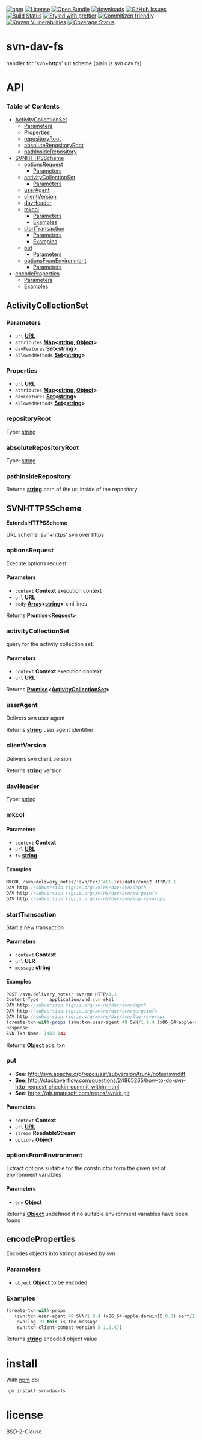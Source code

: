 [![npm](https://img.shields.io/npm/v/svn-dav-fs.svg)](https://www.npmjs.com/package/svn-dav-fs)
[![License](https://img.shields.io/badge/License-BSD%203--Clause-blue.svg)](https://opensource.org/licenses/BSD-3-Clause)
[![Open Bundle](https://bundlejs.com/badge-light.svg)](https://bundlejs.com/?q=svn-dav-fs)
[![downloads](http://img.shields.io/npm/dm/svn-dav-fs.svg?style=flat-square)](https://npmjs.org/package/svn-dav-fs)
[![GitHub Issues](https://img.shields.io/github/issues/arlac77/svn-dav-fs.svg?style=flat-square)](https://github.com/arlac77/svn-dav-fs/issues)
[![Build Status](https://img.shields.io/endpoint.svg?url=https%3A%2F%2Factions-badge.atrox.dev%2Farlac77%2Fsvn-dav-fs%2Fbadge\&style=flat)](https://actions-badge.atrox.dev/arlac77/svn-dav-fs/goto)
[![Styled with prettier](https://img.shields.io/badge/styled_with-prettier-ff69b4.svg)](https://github.com/prettier/prettier)
[![Commitizen friendly](https://img.shields.io/badge/commitizen-friendly-brightgreen.svg)](http://commitizen.github.io/cz-cli/)
[![Known Vulnerabilities](https://snyk.io/test/github/arlac77/svn-dav-fs/badge.svg)](https://snyk.io/test/github/arlac77/svn-dav-fs)
[![Coverage Status](https://coveralls.io/repos/arlac77/svn-dav-fs/badge.svg)](https://coveralls.io/github/arlac77/svn-dav-fs)

# svn-dav-fs

handler for 'svn+https' url scheme (plain js svn dav fs)

# API

<!-- Generated by documentation.js. Update this documentation by updating the source code. -->

### Table of Contents

*   [ActivityCollectionSet](#activitycollectionset)
    *   [Parameters](#parameters)
    *   [Properties](#properties)
    *   [repositoryRoot](#repositoryroot)
    *   [absoluteRepositoryRoot](#absoluterepositoryroot)
    *   [pathInsideRepository](#pathinsiderepository)
*   [SVNHTTPSScheme](#svnhttpsscheme)
    *   [optionsRequest](#optionsrequest)
        *   [Parameters](#parameters-1)
    *   [activityCollectionSet](#activitycollectionset-1)
        *   [Parameters](#parameters-2)
    *   [userAgent](#useragent)
    *   [clientVersion](#clientversion)
    *   [davHeader](#davheader)
    *   [mkcol](#mkcol)
        *   [Parameters](#parameters-3)
        *   [Examples](#examples)
    *   [startTransaction](#starttransaction)
        *   [Parameters](#parameters-4)
        *   [Examples](#examples-1)
    *   [put](#put)
        *   [Parameters](#parameters-5)
    *   [optionsFromEnvironment](#optionsfromenvironment)
        *   [Parameters](#parameters-6)
*   [encodeProperties](#encodeproperties)
    *   [Parameters](#parameters-7)
    *   [Examples](#examples-2)

## ActivityCollectionSet

### Parameters

*   `url` **[URL](https://developer.mozilla.org/docs/Web/API/URL/URL)**&#x20;
*   `attributes` **[Map](https://developer.mozilla.org/docs/Web/JavaScript/Reference/Global_Objects/Map)<[string](https://developer.mozilla.org/docs/Web/JavaScript/Reference/Global_Objects/String), [Object](https://developer.mozilla.org/docs/Web/JavaScript/Reference/Global_Objects/Object)>**&#x20;
*   `davFeatures` **[Set](https://developer.mozilla.org/docs/Web/JavaScript/Reference/Global_Objects/Set)<[string](https://developer.mozilla.org/docs/Web/JavaScript/Reference/Global_Objects/String)>**&#x20;
*   `allowedMethods` **[Set](https://developer.mozilla.org/docs/Web/JavaScript/Reference/Global_Objects/Set)<[string](https://developer.mozilla.org/docs/Web/JavaScript/Reference/Global_Objects/String)>**&#x20;

### Properties

*   `url` **[URL](https://developer.mozilla.org/docs/Web/API/URL/URL)**&#x20;
*   `attributes` **[Map](https://developer.mozilla.org/docs/Web/JavaScript/Reference/Global_Objects/Map)<[string](https://developer.mozilla.org/docs/Web/JavaScript/Reference/Global_Objects/String), [Object](https://developer.mozilla.org/docs/Web/JavaScript/Reference/Global_Objects/Object)>**&#x20;
*   `davFeatures` **[Set](https://developer.mozilla.org/docs/Web/JavaScript/Reference/Global_Objects/Set)<[string](https://developer.mozilla.org/docs/Web/JavaScript/Reference/Global_Objects/String)>**&#x20;
*   `allowedMethods` **[Set](https://developer.mozilla.org/docs/Web/JavaScript/Reference/Global_Objects/Set)<[string](https://developer.mozilla.org/docs/Web/JavaScript/Reference/Global_Objects/String)>**&#x20;

### repositoryRoot

Type: [string](https://developer.mozilla.org/docs/Web/JavaScript/Reference/Global_Objects/String)

### absoluteRepositoryRoot

Type: [string](https://developer.mozilla.org/docs/Web/JavaScript/Reference/Global_Objects/String)

### pathInsideRepository

Returns **[string](https://developer.mozilla.org/docs/Web/JavaScript/Reference/Global_Objects/String)** path of the url inside of the repository

## SVNHTTPSScheme

**Extends HTTPSScheme**

URL scheme 'svn+https' svn over https

### optionsRequest

Execute options request

#### Parameters

*   `context` **Context** execution context
*   `url` **[URL](https://developer.mozilla.org/docs/Web/API/URL/URL)**&#x20;
*   `body` **[Array](https://developer.mozilla.org/docs/Web/JavaScript/Reference/Global_Objects/Array)<[string](https://developer.mozilla.org/docs/Web/JavaScript/Reference/Global_Objects/String)>** xml lines

Returns **[Promise](https://developer.mozilla.org/docs/Web/JavaScript/Reference/Global_Objects/Promise)<[Request](https://developer.mozilla.org/Add-ons/SDK/High-Level_APIs/request)>**&#x20;

### activityCollectionSet

query for the activity collection set.

#### Parameters

*   `context` **Context** execution context
*   `url` **[URL](https://developer.mozilla.org/docs/Web/API/URL/URL)**&#x20;

Returns **[Promise](https://developer.mozilla.org/docs/Web/JavaScript/Reference/Global_Objects/Promise)<[ActivityCollectionSet](#activitycollectionset)>**&#x20;

### userAgent

Delivers svn user agent

Returns **[string](https://developer.mozilla.org/docs/Web/JavaScript/Reference/Global_Objects/String)** user agent identifier

### clientVersion

Delivers svn client version

Returns **[string](https://developer.mozilla.org/docs/Web/JavaScript/Reference/Global_Objects/String)** version

### davHeader

Type: [string](https://developer.mozilla.org/docs/Web/JavaScript/Reference/Global_Objects/String)

### mkcol

<!-- skip-example -->

#### Parameters

*   `context` **Context**&#x20;
*   `url` **[URL](https://developer.mozilla.org/docs/Web/API/URL/URL)**&#x20;
*   `tx` **[string](https://developer.mozilla.org/docs/Web/JavaScript/Reference/Global_Objects/String)**&#x20;

#### Examples

```javascript
MKCOL /svn/delivery_notes/!svn/txr/1485-1cs/data/comp2 HTTP/1.1
DAV	http://subversion.tigris.org/xmlns/dav/svn/depth
DAV	http://subversion.tigris.org/xmlns/dav/svn/mergeinfo
DAV	http://subversion.tigris.org/xmlns/dav/svn/log-revprops
```

### startTransaction

<!-- skip-example -->

Start a new transaction

#### Parameters

*   `context` **Context**&#x20;
*   `url` **ULR**&#x20;
*   `message` **[string](https://developer.mozilla.org/docs/Web/JavaScript/Reference/Global_Objects/String)**&#x20;

#### Examples

```javascript
POST /svn/delivery_notes/!svn/me HTTP/1.1
Content-Type	application/vnd.svn-skel
DAV	http://subversion.tigris.org/xmlns/dav/svn/depth
DAV	http://subversion.tigris.org/xmlns/dav/svn/mergeinfo
DAV	http://subversion.tigris.org/xmlns/dav/svn/log-revprops
(create-txn-with-props (svn:txn-user-agent 48 SVN/1.9.4 (x86_64-apple-darwin15.0.0) serf/1.3.8 svn:log 19 this is the message svn:txn-client-compat-version 5 1.9.4))
Response:
SVN-Txn-Name: 1483-1a1
```

Returns **[Object](https://developer.mozilla.org/docs/Web/JavaScript/Reference/Global_Objects/Object)** acs, txn

### put

*   **See**: <http://svn.apache.org/repos/asf/subversion/trunk/notes/svndiff>
*   **See**: <http://stackoverflow.com/questions/24865265/how-to-do-svn-http-request-checkin-commit-within-html>
*   **See**: <https://git.tmatesoft.com/repos/svnkit.git>

#### Parameters

*   `context` **Context**&#x20;
*   `url` **[URL](https://developer.mozilla.org/docs/Web/API/URL/URL)**&#x20;
*   `stream` **ReadableStream**&#x20;
*   `options` **[Object](https://developer.mozilla.org/docs/Web/JavaScript/Reference/Global_Objects/Object)**&#x20;

### optionsFromEnvironment

Extract options suitable for the constructor
form the given set of environment variables

#### Parameters

*   `env` **[Object](https://developer.mozilla.org/docs/Web/JavaScript/Reference/Global_Objects/Object)**&#x20;

Returns **[Object](https://developer.mozilla.org/docs/Web/JavaScript/Reference/Global_Objects/Object)** undefined if no suitable environment variables have been found

## encodeProperties

<!-- skip-example -->

Encodes objects into strings as used by svn

### Parameters

*   `object` **[Object](https://developer.mozilla.org/docs/Web/JavaScript/Reference/Global_Objects/Object)** to be encoded

### Examples

```javascript
(create-txn-with-props
   (svn:txn-user-agent 48 SVN/1.9.4 (x86_64-apple-darwin15.0.0) serf/1.3.8
    svn:log 19 this is the message
    svn:txn-client-compat-version 5 1.9.4))
```

Returns **[string](https://developer.mozilla.org/docs/Web/JavaScript/Reference/Global_Objects/String)** encoded object value

# install

With [npm](http://npmjs.org) do:

```shell
npm install svn-dav-fs
```

# license

BSD-2-Clause
